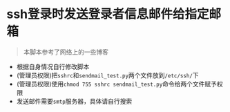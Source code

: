 # ssh登录时发送登录者信息邮件给指定邮箱

> 本脚本参考了网络上的一些博客

* 根据自身情况自行修改脚本
* (管理员权限)把`sshrc`和`sendmail_test.py`两个文件放到`/etc/ssh/`下
* (管理员权限)使用`chmod 755 sshrc sendmail_test.py`命令给两个文件赋予权限
* 发送邮件需要`smtp`服务器，具体请自行搜索
